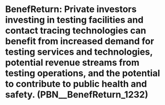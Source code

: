# BenefReturn: __Private investors investing in testing facilities and contact tracing technologies can benefit from increased demand for testing services and technologies, potential revenue streams from testing operations, and the potential to contribute to public health and safety.__ (PBN__BenefReturn_1232)

